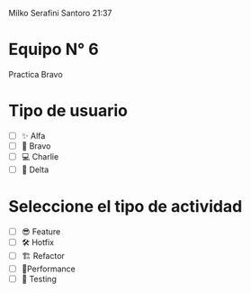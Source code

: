 Milko Serafini Santoro
21:37
# Equipo N° 6
Practica Bravo

# Tipo de usuario
- [ ] ✨ Alfa
- [ ] 💪 Bravo 
- [ ] 💻 Charlie
- [ ] 🚀 Delta

# Seleccione el tipo de actividad
- [ ] 😎 Feature
- [ ] 🛠️ Hotfix
- [ ] 🏗️ Refactor
- [ ] 🎉Performance
- [ ] 📝 Testing
